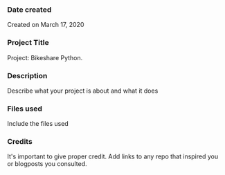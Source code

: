 ### Date created
Created on March 17, 2020

### Project Title
Project: Bikeshare Python.

### Description
Describe what your project is about and what it does

### Files used
Include the files used

### Credits
It's important to give proper credit. Add links to any repo that inspired you or blogposts you consulted.

